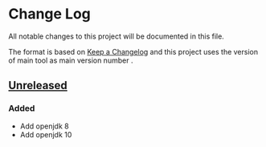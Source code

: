 # Change Log
All notable changes to this project will be documented in this file.

The format is based on [Keep a Changelog](http://keepachangelog.com/)
and this project uses the version of main tool as main version number .

## [Unreleased]

### Added
- Add openjdk 8
- Add openjdk 10

[Unreleased]: https://github.com/philips-software/openjdk

